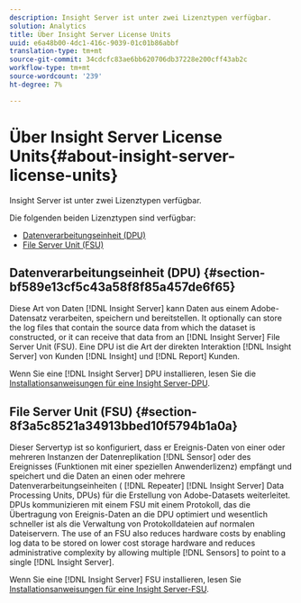 ```yaml
---
description: Insight Server ist unter zwei Lizenztypen verfügbar.
solution: Analytics
title: Über Insight Server License Units
uuid: e6a48b00-4dc1-416c-9039-01c01b86abbf
translation-type: tm+mt
source-git-commit: 34cdcfc83ae6bb620706db37228e200cff43ab2c
workflow-type: tm+mt
source-wordcount: '239'
ht-degree: 7%

---
```



# Über Insight Server License Units{#about-insight-server-license-units}

Insight Server ist unter zwei Lizenztypen verfügbar.

Die folgenden beiden Lizenztypen sind verfügbar:

* [Datenverarbeitungseinheit (DPU)](../../../home/c-inst-svr/c-install-ins-svr/c-abt-inst-svr-lic-units.md#section-bf589e13cf5c43a58f8f85a457de6f65)
* [File Server Unit (FSU)](../../../home/c-inst-svr/c-install-ins-svr/c-abt-inst-svr-lic-units.md#section-8f3a5c8521a34913bbed10f5794b1a0a)

## Datenverarbeitungseinheit (DPU) {#section-bf589e13cf5c43a58f8f85a457de6f65}

Diese Art von Daten [!DNL Insight Server] kann Daten aus einem Adobe-Datensatz verarbeiten, speichern und bereitstellen. It optionally can store the log files that contain the source data from which the dataset is constructed, or it can receive that data from an [!DNL Insight Server] File Server Unit (FSU). Eine DPU ist die Art der direkten Interaktion [!DNL Insight Server] von Kunden [!DNL Insight] und [!DNL Report] Kunden.

Wenn Sie eine [!DNL Insight Server] DPU installieren, lesen Sie die [Installationsanweisungen für eine Insight Server-DPU](../../../home/c-inst-svr/c-install-ins-svr/t-install-proc-inst-svr-dpu/t-install-proc-inst-svr-dpu.md#task-ce1ac85294604467ab750b24176d25bc).

## File Server Unit (FSU) {#section-8f3a5c8521a34913bbed10f5794b1a0a}

Dieser Servertyp ist so konfiguriert, dass er Ereignis-Daten von einer oder mehreren Instanzen der Datenreplikation [!DNL Sensor] oder des Ereignisses (Funktionen mit einer speziellen Anwenderlizenz) empfängt und speichert und die Daten an einen oder mehrere Datenverarbeitungseinheiten ( [!DNL Repeater] [!DNL Insight Server] Data Processing Units, DPUs) für die Erstellung von Adobe-Datasets weiterleitet. DPUs kommunizieren mit einem FSU mit einem Protokoll, das die Übertragung von Ereignis-Daten an die DPU optimiert und wesentlich schneller ist als die Verwaltung von Protokolldateien auf normalen Dateiservern. The use of an FSU also reduces hardware costs by enabling log data to be stored on lower cost storage hardware and reduces administrative complexity by allowing multiple [!DNL Sensors] to point to a single [!DNL Insight Server].

Wenn Sie eine [!DNL Insight Server] FSU installieren, lesen Sie [Installationsanweisungen für eine Insight Server-FSU](../../../home/c-inst-svr/c-install-ins-svr/t-inst-proc-fsu.md#task-e4a4a791b6694119ba45b36f3e573016).
